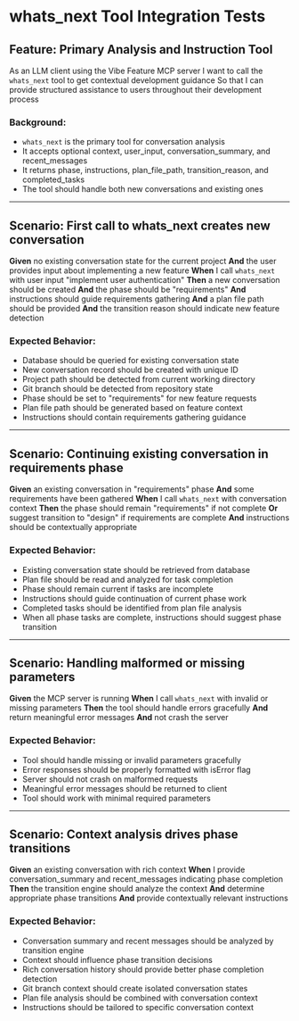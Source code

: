 # whats_next Tool Integration Tests

## Feature: Primary Analysis and Instruction Tool

As an LLM client using the Vibe Feature MCP server
I want to call the `whats_next` tool to get contextual development guidance
So that I can provide structured assistance to users throughout their development process

### Background:

- `whats_next` is the primary tool for conversation analysis
- It accepts optional context, user_input, conversation_summary, and recent_messages
- It returns phase, instructions, plan_file_path, transition_reason, and completed_tasks
- The tool should handle both new conversations and existing ones

---

## Scenario: First call to whats_next creates new conversation

**Given** no existing conversation state for the current project
**And** the user provides input about implementing a new feature
**When** I call `whats_next` with user input "implement user authentication"
**Then** a new conversation should be created
**And** the phase should be "requirements"
**And** instructions should guide requirements gathering
**And** a plan file path should be provided
**And** the transition reason should indicate new feature detection

### Expected Behavior:

- Database should be queried for existing conversation state
- New conversation record should be created with unique ID
- Project path should be detected from current working directory
- Git branch should be detected from repository state
- Phase should be set to "requirements" for new feature requests
- Plan file path should be generated based on feature context
- Instructions should contain requirements gathering guidance

---

## Scenario: Continuing existing conversation in requirements phase

**Given** an existing conversation in "requirements" phase
**And** some requirements have been gathered
**When** I call `whats_next` with conversation context
**Then** the phase should remain "requirements" if not complete
**Or** suggest transition to "design" if requirements are complete
**And** instructions should be contextually appropriate

### Expected Behavior:

- Existing conversation state should be retrieved from database
- Plan file should be read and analyzed for task completion
- Phase should remain current if tasks are incomplete
- Instructions should guide continuation of current phase work
- Completed tasks should be identified from plan file analysis
- When all phase tasks are complete, instructions should suggest phase transition

---

## Scenario: Handling malformed or missing parameters

**Given** the MCP server is running
**When** I call `whats_next` with invalid or missing parameters
**Then** the tool should handle errors gracefully
**And** return meaningful error messages
**And** not crash the server

### Expected Behavior:

- Tool should handle missing or invalid parameters gracefully
- Error responses should be properly formatted with isError flag
- Server should not crash on malformed requests
- Meaningful error messages should be returned to client
- Tool should work with minimal required parameters

---

## Scenario: Context analysis drives phase transitions

**Given** an existing conversation with rich context
**When** I provide conversation_summary and recent_messages indicating phase completion
**Then** the transition engine should analyze the context
**And** determine appropriate phase transitions
**And** provide contextually relevant instructions

### Expected Behavior:

- Conversation summary and recent messages should be analyzed by transition engine
- Context should influence phase transition decisions
- Rich conversation history should provide better phase completion detection
- Git branch context should create isolated conversation states
- Plan file analysis should be combined with conversation context
- Instructions should be tailored to specific conversation context
